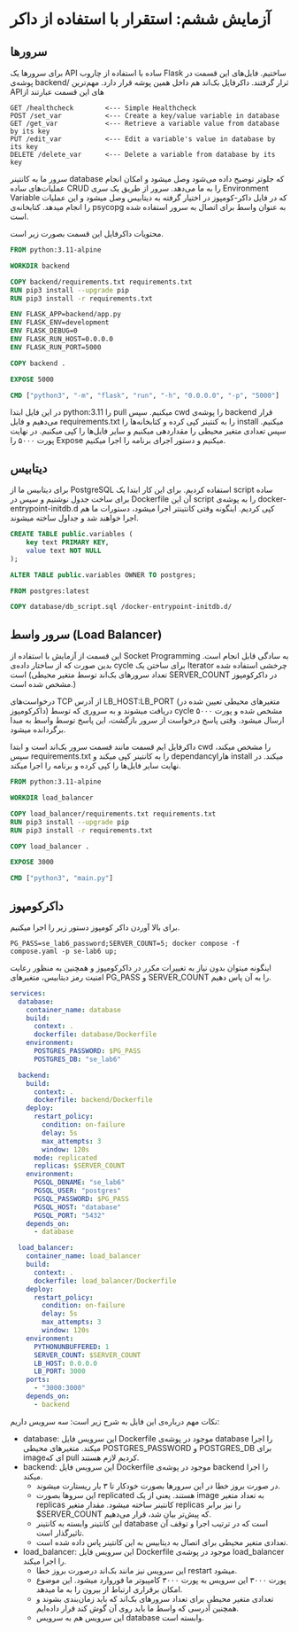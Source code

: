 # آزمایش ششم: استقرار با استفاده از  داکر
## سرورها
برای سرورها یک
API
ساده با استفاده از چاروب
Flask
ساختیم. فایل‌های این قسمت در پوشه‌ی
backend/
ثرار گرفتند.
داکرفایل بک‌اند هم داخل همین پوشه قرار دارد.
مهم‌ترین APIهای این قسمت عبارتند از
```
GET /healthcheck        <--- Simple Healthcheck 
POST /set_var           <--- Create a key/value variable in database
GET /get_var            <--- Retrieve a variable value from database by its key
PUT /edit_var           <--- Edit a variable's value in database by its key
DELETE /delete_var      <--- Delete a variable from database by its key
```
سرور ما به کانتینر 
database
که جلوتر توضیح داده می‌شود وصل میشود و امکان انجام عملیات‌های ساده 
CRUD
را به ما می‌دهد.
سرور از طریق یک سری 
Environment Variable
که در فایل داکر-کومپوز در اختیار گرفته به دیتابیس وصل میشود و این عملیات را انجام میدهد. کتابخانه‌ی 
psycopg
به عنوان واسط برای اتصال به سرور استفاده شده است.

محتویات داکرفایل این قسمت بصورت زیر است.
```dockerfile
FROM python:3.11-alpine

WORKDIR backend

COPY backend/requirements.txt requirements.txt
RUN pip3 install --upgrade pip
RUN pip3 install -r requirements.txt

ENV FLASK_APP=backend/app.py
ENV FLASK_ENV=development
ENV FLASK_DEBUG=0
ENV FLASK_RUN_HOST=0.0.0.0
ENV FLASK_RUN_PORT=5000

COPY backend .

EXPOSE 5000

CMD ["python3", "-m", "flask", "run", "-h", "0.0.0.0", "-p", "5000"]
```
در این فایل ابتدا 
python:3.11
را
pull
میکنیم. سپس 
cwd
را پوشه‌ی
backend
قرار می‌دهیم و فایل 
requirements.txt
را به کنتینر کپی کرده و کتابخانه‌ها را
install 
میکنیم. سپس تعدادی متغیر محیطی را مقداردهی میکنیم و سایر فایل‌ها را کپی میکنیم. در نهایت پورت ۵۰۰۰ را 
Expose
میکنیم و دستور اجرای برنامه را اجرا میکنیم.

## دیتابیس
برای دیتابیس ما از 
PostgreSQL
استفاده کردیم. برای این کار ابتدا یک 
script
ساده برای ساخت جدول نوشتیم و سپس در
Dockerfile
آن این
script
را به پوشه‌ی
docker-entrypoint-initdb.d
کپی کردیم. اینگونه وقتی کانتینتر اجرا میشود، دستورات ما هم اجرا خواهند شد و جداول ساخته میشوند.
```sql
CREATE TABLE public.variables (
    key text PRIMARY KEY,
    value text NOT NULL
);

ALTER TABLE public.variables OWNER TO postgres;
```
```dockerfile
FROM postgres:latest

COPY database/db_script.sql /docker-entrypoint-initdb.d/
```

## سرور واسط (Load Balancer)
این قسمت از آزمایش با استفاده از 
Socket Programming
به سادگی قابل انجام است. بدین صورت که از ساختار داده‌ی
cycle 
برای ساختن یک 
Iterator
چرخشی استفاده شده است (تعداد سرور‌های بک‌اند توسط متغیر محیطی 
SERVER_COUNT
در داکرکومپوز مشخص شده است.)

درخواست‌های 
TCP 
از آدرس
LB_HOST:LB_PORT
(متغیرهای محیطی تعیین شده در داکرکومپوز) دریافت میشوند و به سروری که توسط
cycle
مشخص شده و پورت ۵۰۰۰ ارسال میشود. وقتی پاسخ درخواست از سرور بازگشت، این پاسخ توسط واسط به مبدا برگردانده میشود.

داکرفایل ایم قسمت مانند قسمت سرور بک‌اند است و ابتدا
cwd
را مشخص میکند، سپس 
requirements.txt
را به کانتینر کپی میکند و
dependancyهارا 
install
میکند. در نهایت سایر فایل‌ها را کپی کرده و برنامه را اجرا میکند.

```dockerfile
FROM python:3.11-alpine

WORKDIR load_balancer

COPY load_balancer/requirements.txt requirements.txt
RUN pip3 install --upgrade pip
RUN pip3 install -r requirements.txt

COPY load_balancer .

EXPOSE 3000

CMD ["python3", "main.py"]
```

## داکرکومپوز
برای بالا آوردن داکر کومپوز دستور زیر را اجرا میکنیم.
```shell
PG_PASS=se_lab6_password;SERVER_COUNT=5; docker compose -f compose.yaml -p se-lab6 up;
```
اینگونه میتوان بدون نیاز به تغییرات مکرر در داکرکومپوز و همچنین به منظور رعایت امنیت رمز دیتابیس، متغیر‌های PG_PASS و SERVER_COUNT را به آن پاس دهیم.
```yaml
services:
  database:
    container_name: database
    build:
      context: .
      dockerfile: database/Dockerfile
    environment:
      POSTGRES_PASSWORD: $PG_PASS
      POSTGRES_DB: "se_lab6"

  backend:
    build:
      context: .
      dockerfile: backend/Dockerfile
    deploy:
      restart_policy:
        condition: on-failure
        delay: 5s
        max_attempts: 3
        window: 120s
      mode: replicated
      replicas: $SERVER_COUNT
    environment:
      PGSQL_DBNAME: "se_lab6"
      PGSQL_USER: "postgres"
      PGSQL_PASSWORD: $PG_PASS
      PGSQL_HOST: "database"
      PGSQL_PORT: "5432"
    depends_on:
      - database

  load_balancer:
    container_name: load_balancer
    build:
      context: .
      dockerfile: load_balancer/Dockerfile
    deploy:
      restart_policy:
        condition: on-failure
        delay: 5s
        max_attempts: 3
        window: 120s
    environment:
      PYTHONUNBUFFERED: 1
      SERVER_COUNT: $SERVER_COUNT
      LB_HOST: 0.0.0.0
      LB_PORT: 3000
    ports:
      - "3000:3000"
    depends_on:
      - backend
```
نکات مهم درباره‌ی این فایل به شرح زیر است:
سه سرویس داریم:
- database: این سرویس فایل Dockerfile موجود در پوشه‌ی database را اجرا میکند. متغیر‌های محیطی POSTGRES_PASSWORD و POSTGRES_DB برای imageای که pull کردیم لازم هستند.
- backend: این سرویس فایل Dockerfile موجود در پوشه‌ی backend را اجرا میکند.
    - در صورت بروز خطا در این سرور‌ها بصورت خودکار تا ۳ بار ریستارت میشوند.
    - این سرو‌ها بصورت replicated هستند. یعنی از یک image به تعداد متغیر replicas کانتینر ساخته میشود. مقدار متغیر replicas را نیز برابر $SERVER_COUNT که پیش‌تر بیان شد، قرار می‌دهیم.
    - این کانتینر وابسته به کانتینر database است که در ترتیب اجرا و توقف آن تاثیرگذار است.
    - تعدادی متغیر محیطی برای اتصال به دیتابیس به این کانتینر پاس داده شده است.
- load_balancer: این سرویس فایل Dockerfile موجود در پوشه‌ی load_balancer را اجرا میکند.
    - این سرویس نیز مانند بک‌اند درصورت بروز خطا restart میشود.
    - پورت ۳۰۰۰ این سرویس به پورت ۳۰۰۰ کامپیوتر ما فوروارد میشود. این موضوع امکان برقراری ارتباط از بیرون را به ما میدهد.
    - تعدادی متغیر محیطی برای تعداد سرور‌های بک‌اند که باید زمان‌بندی بشوند و همچنین آدرسی که واسط ما باید روی آن گوش کند قرار داده‌ایم.
    - این سرویس هم به سرویس database وابسته است.
